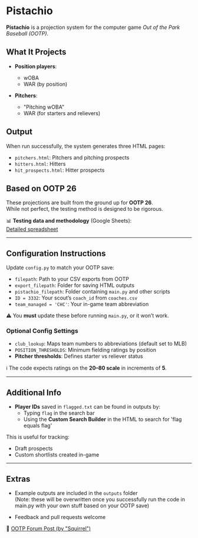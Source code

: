 # Pistachio

**Pistachio** is a projection system for the computer game *Out of the Park Baseball (OOTP)*.

## What It Projects

- **Position players**:  
  - wOBA  
  - WAR (by position)

- **Pitchers**:  
  - "Pitching wOBA"  
  - WAR (for starters and relievers)

## Output

When run successfully, the system generates three HTML pages:

- `pitchers.html`: Pitchers and pitching prospects  
- `hitters.html`: Hitters  
- `hit_prospects.html`: Hitter prospects

## Based on OOTP 26

These projections are built from the ground up for **OOTP 26**.  
While not perfect, the testing method is designed to be rigorous.

📊 **Testing data and methodology** (Google Sheets):  
[Detailed spreadsheet](https://docs.google.com/spreadsheets/d/19f0pZUqyonjDa2AwHckd8Al9H-wmBC6nvM-Y0RzzhSs/edit?gid=202842399#gid=202842399)

---

## Configuration Instructions

Update `config.py` to match your OOTP save:

- `filepath`: Path to your CSV exports from OOTP  
- `export_filepath`: Folder for saving HTML outputs  
- `pistachio_filepath`: Folder containing `main.py` and other scripts  
- `ID = 3332`: Your scout’s `coach_id` from `coaches.csv`  
- `team_managed = 'CHC'`: Your in-game team abbreviation

⚠️ You **must** update these before running `main.py`, or it won’t work.

### Optional Config Settings

- `club_lookup`: Maps team numbers to abbreviations (default set to MLB)
- `POSITION_THRESHOLDS`: Minimum fielding ratings by position
- **Pitcher thresholds**: Defines starter vs reliever status

ℹ️ The code expects ratings on the **20–80 scale** in increments of **5**.

---

## Additional Info

- **Player IDs** saved in `flagged.txt` can be found in outputs by:
  - Typing `flag` in the search bar
  - Using the **Custom Search Builder** in the HTML to search for 'flag equals flag'

This is useful for tracking:
- Draft prospects  
- Custom shortlists created in-game

---

## Extras

- Example outputs are included in the `outputs` folder  
  (Note: these will be overwritten once you successfully run the code in main.py with your own stuff based on your OOTP save)

- Feedback and pull requests welcome

🧵 [OOTP Forum Post (by "Squirrel")](https://forums.ootpdevelopments.com/showthread.php?t=361580)